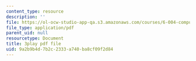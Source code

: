 ```yaml
---
content_type: resource
description: ''
file: https://ol-ocw-studio-app-qa.s3.amazonaws.com/courses/6-004-computation-structures-spring-2017/9a2b9b4d7b2c2333a740ba8cf09f2d84_qY5Rr-PTMMc.pdf
file_type: application/pdf
parent_uid: null
resourcetype: Document
title: 3play pdf file
uid: 9a2b9b4d-7b2c-2333-a740-ba8cf09f2d84
---
```

